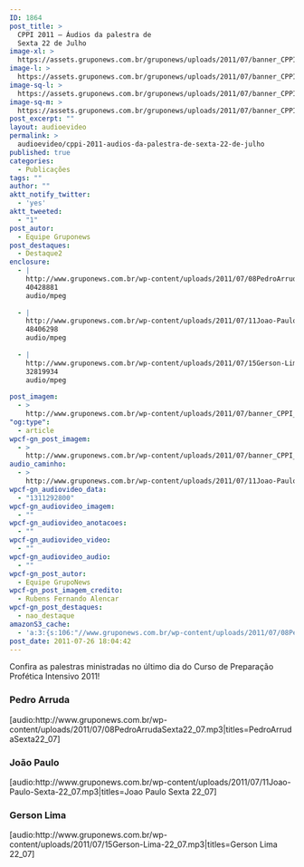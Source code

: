 ```yaml
---
ID: 1864
post_title: >
  CPPI 2011 – Áudios da palestra de
  Sexta 22 de Julho
image-xl: >
  https://assets.gruponews.com.br/gruponews/uploads/2011/07/banner_CPPI_audios-22.jpg
image-l: >
  https://assets.gruponews.com.br/gruponews/uploads/2011/07/banner_CPPI_audios-22.jpg
image-sq-l: >
  https://assets.gruponews.com.br/gruponews/uploads/2011/07/banner_CPPI_audios-22.jpg
image-sq-m: >
  https://assets.gruponews.com.br/gruponews/uploads/2011/07/banner_CPPI_audios-22-720x307.jpg
post_excerpt: ""
layout: audioevideo
permalink: >
  audioevideo/cppi-2011-audios-da-palestra-de-sexta-22-de-julho
published: true
categories:
  - Publicações
tags: ""
author: ""
aktt_notify_twitter:
  - 'yes'
aktt_tweeted:
  - "1"
post_autor:
  - Equipe Gruponews
post_destaques:
  - Destaque2
enclosure:
  - |
    http://www.gruponews.com.br/wp-content/uploads/2011/07/08PedroArrudaSexta22_07.mp3
    40428881
    audio/mpeg
    
  - |
    http://www.gruponews.com.br/wp-content/uploads/2011/07/11Joao-Paulo-Sexta-22_07.mp3
    48406298
    audio/mpeg
    
  - |
    http://www.gruponews.com.br/wp-content/uploads/2011/07/15Gerson-Lima-22_07.mp3
    32819934
    audio/mpeg
    
post_imagem:
  - >
    http://www.gruponews.com.br/wp-content/uploads/2011/07/banner_CPPI_audios-22.jpg
"og:type":
  - article
wpcf-gn_post_imagem:
  - >
    http://www.gruponews.com.br/wp-content/uploads/2011/07/banner_CPPI_audios-22.jpg
audio_caminho:
  - >
    http://www.gruponews.com.br/wp-content/uploads/2011/07/11Joao-Paulo-Sexta-22_07.mp3
wpcf-gn_audiovideo_data:
  - "1311292800"
wpcf-gn_audiovideo_imagem:
  - ""
wpcf-gn_audiovideo_anotacoes:
  - ""
wpcf-gn_audiovideo_video:
  - ""
wpcf-gn_audiovideo_audio:
  - ""
wpcf-gn_post_autor:
  - Equipe GrupoNews
wpcf-gn_post_imagem_credito:
  - Rubens Fernando Alencar
wpcf-gn_post_destaques:
  - nao_destaque
amazonS3_cache:
  - 'a:3:{s:106:"//www.gruponews.com.br/wp-content/uploads/2011/07/08PedroArrudaSexta22_07.mp3|titles=PedroArrudaSexta22_07";a:1:{s:9:"timestamp";i:1501596832;}s:90:"//www.gruponews.com.br/wp-content/uploads/2011/07/11Joao-Paulo-Sexta-22_07.mp3|titles=Joao";a:1:{s:9:"timestamp";i:1501596832;}s:87:"//www.gruponews.com.br/wp-content/uploads/2011/07/15Gerson-Lima-22_07.mp3|titles=Gerson";a:1:{s:9:"timestamp";i:1501596832;}}'
post_date: 2011-07-26 18:04:42
---
```

Confira as palestras ministradas no último dia do Curso de Preparação Profética Intensivo 2011!
<h3>Pedro Arruda</h3>
[audio:http://www.gruponews.com.br/wp-content/uploads/2011/07/08PedroArrudaSexta22_07.mp3|titles=PedroArrudaSexta22_07]
<h3>João Paulo</h3>
[audio:http://www.gruponews.com.br/wp-content/uploads/2011/07/11Joao-Paulo-Sexta-22_07.mp3|titles=Joao Paulo Sexta 22_07]
<h3>Gerson Lima</h3>
[audio:http://www.gruponews.com.br/wp-content/uploads/2011/07/15Gerson-Lima-22_07.mp3|titles=Gerson Lima 22_07]